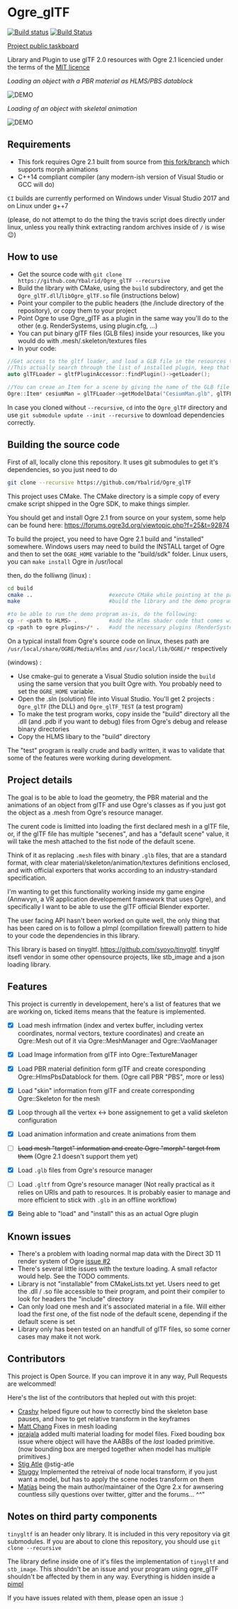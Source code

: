 # Ogre_glTF


[![Build status](https://ci.appveyor.com/api/projects/status/72mtasrq1qv1uipm/branch/master?svg=true)](https://ci.appveyor.com/project/Ybalrid/ogre-gltf/branch/master)
[![Build Status](https://travis-ci.com/Ybalrid/Ogre_glTF.svg?branch=master)](https://travis-ci.com/Ybalrid/Ogre_glTF)

[Project public taskboard](https://phabricator.polutropon.games/project/board/4/)

Library and Plugin to use glTF 2.0 resources with Ogre 2.1 licencied under the terms of the [MIT licence](https://opensource.org/licenses/MIT "MIT Licence on the OSI website")


*Loading an object with a PBR material as HLMS/PBS datablock*

![DEMO](./demo.gif)


*Loading of an object with skeletal animation*

![DEMO](./demo2.gif)


## Requirements


 - This fork requires Ogre 2.1 built from source from [this fork/branch](https://bitbucket.org/xissburg/ogre/src/v2-1-morph/) which supports morph animations 
 - C++14 compliant compiler (any modern-ish version of Visual Studio or GCC will do)
 

`CI` builds are currently performed on Windows under Visual Studio 2017 and on Linux under g++7

(please, do not attempt to do the thing the travis script does directly under linux, unless you really think extracting random archives inside of `/` is wise :wink:)


## How to use


- Get the source code with `git clone https://github.com/Ybalrid/Ogre_glTF --recursive`
 - Build the library with CMake, using the `build` subdirectory, and get the `Ogre_glTF.dll`/`libOgre_glTF.so` file (instructions below)
 - Point your compiler to the public headers (the /include directory of the repository), or copy them to your project
 - Point Ogre to use Ogre_glTF as a plugin in the same way you'll do to the other (e.g. RenderSystems, using plugin.cfg, ...)
 - You can put binary glTF files (GLB files) inside your resources, like you would do with .mesh/.skeleton/textures files
 - In your code:
 

```cpp
//Get access to the gltf loader, and load a GLB file in the resources to an item
//This actually search through the list of installed plugin, keep that pointer somewhere convinient
auto glTFLoader = gltfPluginAccessor::findPlugin()->getLoader(); 

//You can creae an Item for a scene by giving the name of the GLB file to look for in the resources
Ogre::Item* cesiumMan = glTFLoader->getModelData("CesiumMan.glb", glTFLoaderInterface::LoadFrom::ResourceManager).makeItem(smgr);
```

In case you cloned without `--recursive`, `cd` into the `Ogre_glTF` directory and use `git submodule update --init --recursive` to download dependencies correctly.


## Building the source code


First of all, locally clone this repository. It uses git submodules to get it's dependencies, so you just need to do 


```bash
git clone --recursive https://github.com/Ybalrid/Ogre_glTF
```


This project uses CMake. The CMake directory is a simple copy of every cmake script shipped in the Ogre SDK, to make things simpler.

You should get and install Ogre 2.1 from source on your system, some help can be found here: https://forums.ogre3d.org/viewtopic.php?f=25&t=92874

To build the project, you need to have Ogre 2.1 build and "installed" somewhere. Windows users may need to build the INSTALL target of Ogre and then to set the `OGRE_HOME` variable to the "build/sdk" folder. Linux users, you can `make install` Ogre in /usr/local

then, do the folliwng (linux) :

```bash
cd build
cmake ..                        #execute CMake while pointing at the parent directory
make                            #build the library and the demo program

#to be able to run the demo program as-is, do the following:
cp -r <path to HLMS> .          #add the Hlms shader code that comes with Ogre
cp <path to ogre plugins>/* .   #add the necessary plugins (RenderSystem_GL3+)
```


On a typical install from Ogre's source code on linux, theses path are `/usr/local/share/OGRE/Media/Hlms` and `/usr/local/lib/OGRE/*` respectively

(windows) :


 - Use cmake-gui to generate a Visual Studio solution inside the `build` using the same version that you built Ogre with. You probably need to set the `OGRE_HOME` variable.
 - Open the .sln (solution) file into Visual Studio. You'll get 2 projects : `Ogre_glTF` (the DLL) and `Ogre_glTF_TEST` (a test program)
 - To make the test program works, copy inside the "build" directory all the .dll (and .pdb if you want to debug) files from Ogre's debug and release binary directories
 - Copy the HLMS libary to the "build" directory
 
 
The "test" program is really crude and badly written, it was to validate that some of the features were working during development.


## Project details

The goal is to be able to load the geometry, the PBR material and the animations of an object from glTF and use Ogre's classes as if you just got the object as a .mesh from Ogre's resource manager.

The curent code is limitted into loading the first declared mesh in a glTF file, or, if the glTF file has multiple "secenes", and has a "default scene" value, it will take the mesh attached to the fist node of the default scene.

Think of it as replacing `.mesh` files with binary `.glb` files, that are a standard format, with clear material/skeleton/animation/textures definitions enclosed, and with official exporters that works according to an industry-standard specification.

I'm wanting to get this functionality working inside my game engine (Annwvyn, a VR application developement framework that uses Ogre), and specifically I want to be able to use the glTF official Blender exporter.

The user facing API hasn't been worked on quite well, the only thing that has been cared on is to follow a pImpl (compillation firewall) pattern to hide to your code the dependencies in this library.

This library is based on tinygltf. https://github.com/syoyo/tinygltf. tinygltf itsefl vendor in some other opensource projects, like stb_image and a json loading library.


## Features


This project is currently in developement, here's a list of features that we are working on, ticked items means that the feature is implemented.

 - [x] Load mesh infrmation (index and vertex buffer, including vertex coordinates, normal vectors, texture coordinates) and create an Ogre::Mesh out of it via Ogre::MeshManager and Ogre::VaoManager
 - [x] Load Image information from glTF into Ogre::TextureManager
 - [x] Load PBR material definition form glTF and create coresponding Ogre::HlmsPbsDatablock for them. (Ogre call PBR "PBS", more or less)
 - [x] Load "skin" information from glTF and create corresponding Ogre::Skeleton for the mesh
 - [x] Loop through all the vertex <-> bone assignement to get a valid skeleton configuration
 - [x] Load animation information and create animations from them
 - [ ] ~~Load mesh "target" information and create Ogre "morph" target from them~~ (Ogre 2.1 doesn't support them yet)
 - [x] Load `.glb` files from Ogre's resource manager
 - [ ] Load `.gltf` from Ogre's resource manager (Not really practical as it relies on URIs and path to resources. It is probably easier to manage and more efficient to stick with `.glb` in an offline workflow)
 - [x] Being able to "load" and "install" this as an actual Ogre plugin


## Known issues


 - There's a problem with loading normal map data with the Direct 3D 11 render system of Ogre [issue #2](https://github.com/Ybalrid/Ogre_glTF/issues/2)
 - There's several little issues with the texture loading. A small refactor would help. See the TODO comments.
 - Library is not "installable" from CMakeLists.txt yet. Users need to get the .dll / .so file accessible to their program, and point their compiler to look for headers the "include" directory
 - Can only load one mesh and it's associated material in a file. Will either load the first one, of the fist node of the default scene, depending if the default scene is set
 - Library only has been tested on an handfull of glTF files, so some corner cases may make it not work.

 
## Contributors


This project is Open Source. If you can improve it in any way, Pull Requests are welcommed!
 

Here's the list of the contributors that hepled out with this projet:
  - [Crashy](https://twitter.com/LMCrashy) helped figure out how to correctly bind the skeleton base pauses, and how to get relative transform in the keyframes
  - [Matt Chang](https://github.com/chchwy) Fixes in mesh loading
  - [jprajala](https://github.com/jprajala) added multi material loading for model files. Fixed bouding box issue where object will have the AABBs of the *last* loaded primitive. (now bounding box are merged together when model has multiple primitives.)
  - [Stig Atle](https://twitter.com/stigatle) @stig-atle
  - [Stuggy](https://github.com/Stuggy) Implemented the retreival of node local transform, if you just want a model, but has to apply the scene nodes transform on them
  - [Matías](https://twitter.com/matiasgoldberg) being the main author/maintainer of the Ogre 2.x for awnsering countless silly questions over twitter, gitter and the forums... ^^"


## Notes on third party components


`tinygltf` is an header only library. It is included in this very repository via git submodules.
If you are about to clone this repository, you should use `git clone --recursive`


The library define inside one of it's files the implementation of `tinygltf` and `stb_image`. This shouldn't be an issue and your program using ogre_glTF shouldn't be affected by them in any way. Everything is hidden inside a [pimpl](http://en.cppreference.com/w/cpp/language/pimpl)


If you have issues related with them, please open an issue :)
